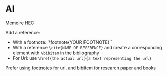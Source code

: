 # AI
Memoire HEC

Add a reference:

- With a footnote: `\footnote{YOUR FOOTNOTE}``
- With a reference `\cite{NAME OF REFERENCE}` and create a corresponding element with `\bibitem` in the bibliography
- For Url: use `\href{the actual url}{a text representing the url}`

Prefer using footnotes for url, and bibitem for research paper and books

